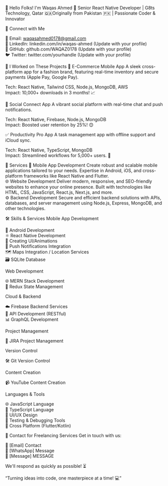 👋 Hello Folks! I'm Waqas Ahmed 🌟
Senior React Native Developer | G8ts Technology, Qatar 🇶🇦Originally from Pakistan 🇵🇰 | Passionate Coder & Innovator

📢 Connect with Me

📧 Email: waqasahmed0178@gmail.com  
🔗 LinkedIn: linkedin.com/in/waqas-ahmed (Update with your profile)  
🐙 GitHub: github.com/WAQAZ0178 (Update with your profile)  
🐦 Twitter: twitter.com/yourhandle (Update with your profile)


💼 I Worked on These Projects
🛒 E-Commerce Mobile App
A sleek cross-platform app for a fashion brand, featuring real-time inventory and secure payments (Apple Pay, Google Pay).  

Tech: React Native, Tailwind CSS, Node.js, MongoDB, AWS  
Impact: 10,000+ downloads in 3 months! 📈

💬 Social Connect App
A vibrant social platform with real-time chat and push notifications.  

Tech: React Native, Firebase, Node.js, MongoDB  
Impact: Boosted user retention by 25%! 😊

✅ Productivity Pro App
A task management app with offline support and iCloud sync.  

Tech: React Native, TypeScript, MongoDB  
Impact: Streamlined workflows for 5,000+ users. 💼


🚀 Services
📱 Mobile App Development
Create robust and scalable mobile applications tailored to your needs. Expertise in Android, iOS, and cross-platform frameworks like React Native and Flutter.  
🌐 Website Development
Deliver modern, responsive, and SEO-friendly websites to enhance your online presence. Built with technologies like HTML, CSS, JavaScript, React.js, Next.js, and more.  
⚙️ Backend Development
Secure and efficient backend solutions with APIs, databases, and server management using Node.js, Express, MongoDB, and other technologies.  

🛠️ Skills & Services
Mobile App Development

🌱 Android Development  
⚛️ React Native Development  
🎨 Creating UI/Animations  
🔔 Push Notifications Integration  
🗺️ Maps Integration / Location Services  
🗃️ SQLite Database

Web Development

🌐 MERN Stack Development  
🔄 Redux State Management

Cloud & Backend

☁️ Firebase Backend Services  
🔗 API Development (RESTful)  
📊 GraphQL Development

Project Management

📅 JIRA Project Management

Version Control

🛠️ Git Version Control

Content Creation

📹 YouTube Content Creation

Languages & Tools

🌐 JavaScript Language  
📝 TypeScript Language  
🎨 UI/UX Design  
🧪 Testing & Debugging Tools  
🌉 Cross Platform (Flutter/Kotlin)


📩 Contact for Freelancing Services
Get in touch with us:  

📩 [Email] Contact  
💬 [WhatsApp] Message  
💌 [Message] MESSAGE

We'll respond as quickly as possible! ⏳  


“Turning ideas into code, one masterpiece at a time! 💻”
